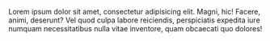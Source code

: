 Lorem ipsum dolor sit amet, consectetur adipisicing elit. Magni, hic! Facere, animi, deserunt? Vel quod culpa labore reiciendis, perspiciatis expedita iure numquam necessitatibus nulla vitae inventore, quam obcaecati quo dolores!